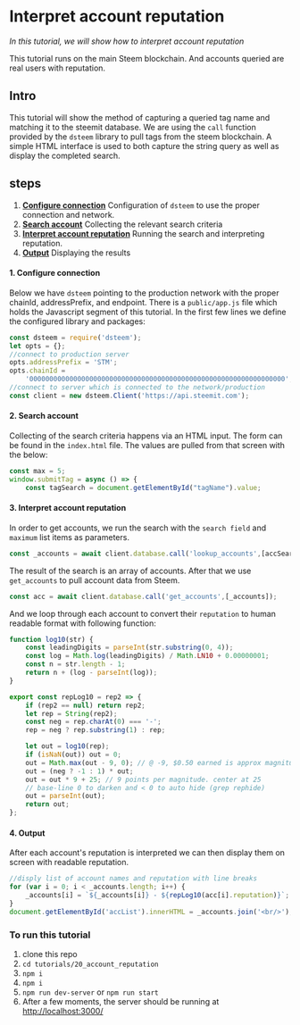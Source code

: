 # Interpret account reputation

_In this tutorial, we will show how to interpret account reputation_

This tutorial runs on the main Steem blockchain. And accounts queried are real users with reputation.

## Intro

This tutorial will show the method of capturing a queried tag name and matching it to the steemit database. We are using the `call` function provided by the `dsteem` library to pull tags from the steem blockchain. A simple HTML interface is used to both capture the string query as well as display the completed search.

## steps

1.  [**Configure connection**](#configure-conn) Configuration of `dsteem` to use the proper connection and network.
2.  [**Search account**](#search-account) Collecting the relevant search criteria
3.  [**Interpret account reputation**](#run-reputation) Running the search and interpreting reputation.
4.  [**Output**](#output) Displaying the results

#### 1. Configure connection <a name="configure-conn"></a>

Below we have `dsteem` pointing to the production network with the proper chainId, addressPrefix, and endpoint. There is a `public/app.js` file which holds the Javascript segment of this tutorial. In the first few lines we define the configured library and packages:

```javascript
const dsteem = require('dsteem');
let opts = {};
//connect to production server
opts.addressPrefix = 'STM';
opts.chainId =
    '0000000000000000000000000000000000000000000000000000000000000000';
//connect to server which is connected to the network/production
const client = new dsteem.Client('https://api.steemit.com');
```

#### 2. Search account <a name="search-account"></a>

Collecting of the search criteria happens via an HTML input. The form can be found in the `index.html` file. The values are pulled from that screen with the below:

```javascript
const max = 5;
window.submitTag = async () => {
    const tagSearch = document.getElementById("tagName").value;
```

#### 3. Interpret account reputation <a name="run-reputation"></a>

In order to get accounts, we run the search with the `search field` and `maximum` list items as parameters.

```javascript
const _accounts = await client.database.call('lookup_accounts',[accSearch, max]);
```

The result of the search is an array of accounts. After that we use `get_accounts` to pull account data from Steem.

```javascript
const acc = await client.database.call('get_accounts',[_accounts]);
```

And we loop through each account to convert their `reputation` to human readable format with following function:

```javascript
function log10(str) {
    const leadingDigits = parseInt(str.substring(0, 4));
    const log = Math.log(leadingDigits) / Math.LN10 + 0.00000001;
    const n = str.length - 1;
    return n + (log - parseInt(log));
}

export const repLog10 = rep2 => {
    if (rep2 == null) return rep2;
    let rep = String(rep2);
    const neg = rep.charAt(0) === '-';
    rep = neg ? rep.substring(1) : rep;

    let out = log10(rep);
    if (isNaN(out)) out = 0;
    out = Math.max(out - 9, 0); // @ -9, $0.50 earned is approx magnitude 1
    out = (neg ? -1 : 1) * out;
    out = out * 9 + 25; // 9 points per magnitude. center at 25
    // base-line 0 to darken and < 0 to auto hide (grep rephide)
    out = parseInt(out);
    return out;
};
```

#### 4. Output <a name="output"></a>

After each account's reputation is interpreted we can then display them on screen with readable reputation.

```javascript
//disply list of account names and reputation with line breaks
for (var i = 0; i < _accounts.length; i++) {
    _accounts[i] = `${_accounts[i]} - ${repLog10(acc[i].reputation)}`;
}
document.getElementById('accList').innerHTML = _accounts.join('<br/>');
```

### To run this tutorial

1.  clone this repo
1.  `cd tutorials/20_account_reputation`
1.  `npm i`
1.  `npm i`
1.  `npm run dev-server` or `npm run start`
1.  After a few moments, the server should be running at [http://localhost:3000/](http://localhost:3000/)
